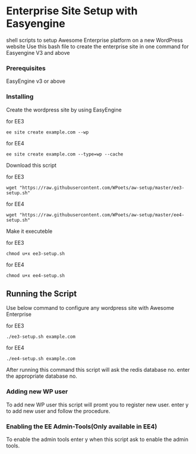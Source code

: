 # Enterprise Site Setup with Easyengine

shell scripts to setup Awesome Enterprise platform on a new WordPress website
Use this bash file to create the enterprise site in one command for Easyengine V3 and above

### Prerequisites

EasyEngine v3 or above

### Installing

Create the wordpress site by using EasyEngine

for EE3
```
ee site create example.com --wp
```
for EE4
```
ee site create example.com --type=wp --cache
```

Download this script

for EE3
```
wget "https://raw.githubusercontent.com/WPoets/aw-setup/master/ee3-setup.sh"
```

for EE4
```
wget "https://raw.githubusercontent.com/WPoets/aw-setup/master/ee4-setup.sh"
```

Make it executeble

for EE3
```
chmod u+x ee3-setup.sh

```
for EE4
```
chmod u+x ee4-setup.sh

```

## Running the Script

Use below command to configure any wordpress site with Awesome Enterprise

for EE3
```
./ee3-setup.sh example.com

```

for EE4
```
./ee4-setup.sh example.com

```
After running this command this script will ask the redis database no.
enter the appropriate database no.

### Adding new WP user

To add new WP user this script will promt you to register new user.
enter y to add new user and follow the procedure.

### Enabling the EE Admin-Tools(Only available in EE4)

To enable the admin tools enter y when this script ask to enable the admin tools.
